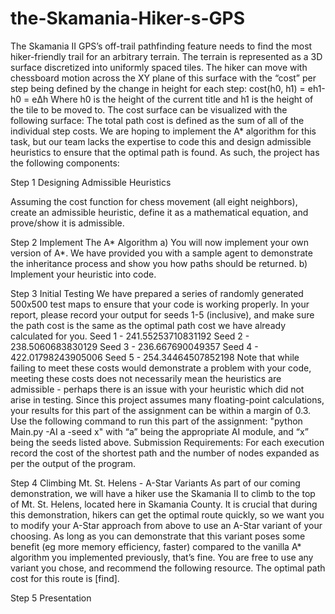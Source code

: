 # the-Skamania-Hiker-s-GPS

The Skamania II GPS’s off-trail pathfinding feature needs to find the most hiker-friendly trail for an arbitrary terrain. The terrain is represented as a 3D surface discretized into uniformly spaced tiles. The hiker can move with chessboard motion across the XY plane of this surface with the “cost” per step being defined by the change in height for each step:
cost(h0, h1) = eh1-h0 = eΔh
Where h0 is the height of the current title and h1 is the height of the tile to be moved to. The cost surface can be visualized with the following surface:
The total path cost is defined as the sum of all of the individual step costs.
We are hoping to implement the A* algorithm for this task, but our team lacks the expertise to code this and design admissible heuristics to ensure that the optimal path is found. As such, the project has the following components:

Step 1 Designing Admissible Heuristics

Assuming the cost function for chess movement (all eight neighbors), create an admissible
heuristic, define it as a mathematical equation, and prove/show it is admissible. 

Step 2 Implement The A* Algorithm
a) You will now implement your own version of A*. We have provided you with a sample agent to demonstrate the inheritance process and show you how paths should be returned.
b) Implement your heuristic into code.

Step 3 Initial Testing 
We have prepared a series of randomly generated 500x500 test maps to ensure that your code is working properly. In your report, please record your output for seeds 1-5 (inclusive), and make sure the path cost is the same as the optimal path cost we have already calculated for you.
Seed 1 - 241.55253710831192 Seed 2 - 238.5060683830129 Seed 3 - 236.667690049357 Seed 4 - 422.01798243905006 Seed 5 - 254.34464507852198
Note that while failing to meet these costs would demonstrate a problem with your code, meeting these costs does not necessarily mean the heuristics are admissible - perhaps there is an issue with your heuristic which did not arise in testing. Since this project assumes many floating-point calculations, your results for this part of the assignment can be within a margin of 0.3.
Use the following command to run this part of the assignment: "python Main.py -AI a -seed x" with “a” being the appropriate AI module, and “x” being the seeds listed above.
Submission Requirements: For each execution record the cost of the shortest path and the number of nodes expanded as per the output of the program.

Step 4 Climbing Mt. St. Helens - A-Star Variants
As part of our coming demonstration, we will have a hiker use the Skamania II to climb to the top of Mt. St. Helens, located here in Skamania County. It is crucial that during this demonstration, hikers can get the optimal route quickly, so we want you to modify your A-Star approach from above to use an A-Star variant of your choosing. As long as you can demonstrate that this variant poses some benefit (eg more memory efficiency, faster) compared to the vanilla A* algorithm you implemented previously, that’s fine. You are free to use any variant you chose, and recommend the following resource. The optimal path cost for this route is [find].

Step 5 Presentation
